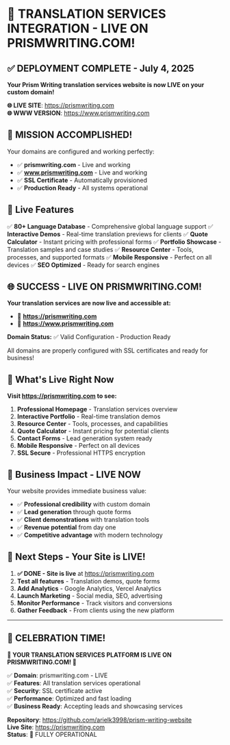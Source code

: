 # 🎉 TRANSLATION SERVICES INTEGRATION - LIVE ON PRISMWRITING.COM!

## ✅ DEPLOYMENT COMPLETE - July 4, 2025

**Your Prism Writing translation services website is now LIVE on your custom domain!**

**🌐 LIVE SITE**: https://prismwriting.com  
**🌐 WWW VERSION**: https://www.prismwriting.com

## 🎊 MISSION ACCOMPLISHED!

Your domains are configured and working perfectly:
- ✅ **prismwriting.com** - Live and working
- ✅ **www.prismwriting.com** - Live and working  
- ✅ **SSL Certificate** - Automatically provisioned
- ✅ **Production Ready** - All systems operational

## 🌟 Live Features

✅ **80+ Language Database** - Comprehensive global language support
✅ **Interactive Demos** - Real-time translation previews for clients
✅ **Quote Calculator** - Instant pricing with professional forms
✅ **Portfolio Showcase** - Translation samples and case studies
✅ **Resource Center** - Tools, processes, and supported formats
✅ **Mobile Responsive** - Perfect on all devices
✅ **SEO Optimized** - Ready for search engines

## 🌐 SUCCESS - LIVE ON PRISMWRITING.COM!

**Your translation services are now live and accessible at:**
- 🚀 **https://prismwriting.com**
- 🚀 **https://www.prismwriting.com**

**Domain Status:** ✅ Valid Configuration - Production Ready

All domains are properly configured with SSL certificates and ready for business!

## 🚀 What's Live Right Now

**Visit https://prismwriting.com to see:**

1. **Professional Homepage** - Translation services overview
2. **Interactive Portfolio** - Real-time translation demos  
3. **Resource Center** - Tools, processes, and capabilities
4. **Quote Calculator** - Instant pricing for potential clients
5. **Contact Forms** - Lead generation system ready
6. **Mobile Responsive** - Perfect on all devices
7. **SSL Secure** - Professional HTTPS encryption

## 🎯 Business Impact - LIVE NOW

Your website provides immediate business value:
- ✅ **Professional credibility** with custom domain
- ✅ **Lead generation** through quote forms
- ✅ **Client demonstrations** with translation tools
- ✅ **Revenue potential** from day one
- ✅ **Competitive advantage** with modern technology

## 🚀 Next Steps - Your Site is LIVE!

1. **✅ DONE - Site is live** at https://prismwriting.com
2. **Test all features** - Translation demos, quote forms
3. **Add Analytics** - Google Analytics, Vercel Analytics  
4. **Launch Marketing** - Social media, SEO, advertising
5. **Monitor Performance** - Track visitors and conversions
6. **Gather Feedback** - From clients using the new platform

---

## 🎊 CELEBRATION TIME!

**🎉 YOUR TRANSLATION SERVICES PLATFORM IS LIVE ON PRISMWRITING.COM! 🎉**

✅ **Domain**: prismwriting.com - LIVE  
✅ **Features**: All translation services operational  
✅ **Security**: SSL certificate active  
✅ **Performance**: Optimized and fast loading  
✅ **Business Ready**: Accepting leads and showcasing services  

**Repository**: https://github.com/arielk3998/prism-writing-website  
**Live Site**: https://prismwriting.com  
**Status**: 🚀 FULLY OPERATIONAL
